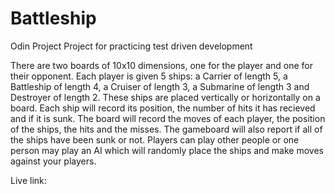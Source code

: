 # Battleship
Odin Project Project for practicing test driven development

There are two boards of 10x10 dimensions, one for the player and one for their opponent. Each player is given 5 ships: a Carrier of length 5, a Battleship of length 4, a Cruiser of length 3, a Submarine of length 3 and Destroyer of length 2. These ships are placed vertically or horizontally on a board. Each ship will record its position, the number of hits it has recieved and if it is sunk. The board will record the moves of each player, the position of the ships, the hits and the misses. The gameboard will also report if all of the ships have been sunk or not. Players can play other people or one person may play an AI which will randomly place the ships and make moves against your players. 

Live link: 
